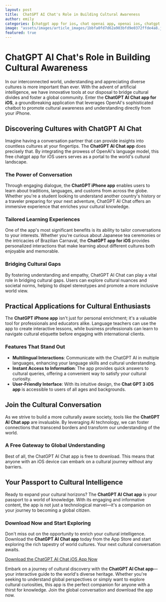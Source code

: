 ```yaml
---
layout: post
title:  ChatGPT AI Chat's Role in Building Cultural Awareness
author: emily
categories: [chatgpt app for ios, chat openai app, openai ios, chatgpt iphone, chat gptapp, free chatgpt app, chat gpt 3 ios]
image: "assets/images/article_images/1bbfa0fd7d62a903bfd9e0372ffde4a8.jpg"
featured: true
---
```


# ChatGPT AI Chat's Role in Building Cultural Awareness

In our interconnected world, understanding and appreciating diverse cultures is more important than ever. With the advent of artificial intelligence, we have innovative tools at our disposal to bridge cultural divides and foster a global community. Enter the **ChatGPT AI Chat app for iOS**, a groundbreaking application that leverages OpenAI's sophisticated chatbot to promote cultural awareness and understanding directly from your iPhone.

## Discovering Cultures with ChatGPT AI Chat

Imagine having a conversation partner that can provide insights into countless cultures at your fingertips. The **ChatGPT AI Chat app** does precisely that. By integrating the prowess of OpenAI's language model, this free chatgpt app for iOS users serves as a portal to the world's cultural landscape.

### The Power of Conversation

Through engaging dialogue, the **ChatGPT iPhone app** enables users to learn about traditions, languages, and customs from across the globe. Whether you're a student looking to understand another country's history or a traveler preparing for your next adventure, ChatGPT AI Chat offers an immersive experience that enriches your cultural knowledge.

### Tailored Learning Experiences

One of the app's most significant benefits is its ability to tailor conversations to your interests. Whether you're curious about Japanese tea ceremonies or the intricacies of Brazilian Carnaval, the **ChatGPT app for iOS** provides personalized interactions that make learning about different cultures both enjoyable and memorable.

### Bridging Cultural Gaps

By fostering understanding and empathy, ChatGPT AI Chat can play a vital role in bridging cultural gaps. Users can explore cultural nuances and societal norms, helping to dispel stereotypes and promote a more inclusive world view.

## Practical Applications for Cultural Enthusiasts

The **ChatGPT iPhone app** isn't just for personal enrichment; it's a valuable tool for professionals and educators alike. Language teachers can use the app to create interactive lessons, while business professionals can learn to navigate cultural etiquette before engaging with international clients.

### Features That Stand Out

- **Multilingual Interactions**: Communicate with the ChatGPT AI in multiple languages, enhancing your language skills and cultural understanding.
- **Instant Access to Information**: The app provides quick answers to cultural queries, offering a convenient way to satisfy your cultural curiosity.
- **User-Friendly Interface**: With its intuitive design, the **Chat GPT 3 iOS app** is accessible to users of all ages and backgrounds.

## Join the Cultural Conversation

As we strive to build a more culturally aware society, tools like the **ChatGPT AI Chat app** are invaluable. By leveraging AI technology, we can foster connections that transcend borders and transform our understanding of the world.

### A Free Gateway to Global Understanding

Best of all, the ChatGPT AI Chat app is free to download. This means that anyone with an iOS device can embark on a cultural journey without any barriers.

## Your Passport to Cultural Intelligence

Ready to expand your cultural horizons? The **ChatGPT AI Chat app** is your passport to a world of knowledge. With its engaging and informative content, the app is not just a technological marvel—it's a companion on your journey to becoming a global citizen.

### Download Now and Start Exploring

Don't miss out on the opportunity to enrich your cultural intelligence. Download the **ChatGPT AI Chat app** today from the App Store and start exploring the rich tapestry of world cultures. Your next cultural conversation awaits.

[Download the ChatGPT AI Chat iOS App Now](https://apps.apple.com/us/app/ai-ask-chat-with-ai-bots/id6472484891)

Embark on a journey of cultural discovery with the **ChatGPT AI Chat app**—your interactive guide to the world's diverse heritage. Whether you're seeking to understand global perspectives or simply want to explore cultural curiosities, this app is the perfect companion for anyone with a thirst for knowledge. Join the global conversation and download the app now.